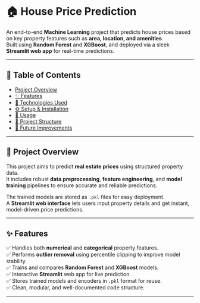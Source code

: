 # 🏠 House Price Prediction

An end-to-end **Machine Learning** project that predicts house prices based on key property features such as **area, location, and amenities**.  
Built using **Random Forest** and **XGBoost**, and deployed via a sleek **Streamlit web app** for real-time predictions.

---

## 📘 Table of Contents
- [Project Overview](#project-overview)
- [✨ Features](#-features)
- [🧠 Technologies Used](#-technologies-used)
- [⚙️ Setup & Installation](#️-setup--installation)
- [🚀 Usage](#-usage)
- [📂 Project Structure](#-project-structure)
- [🌱 Future Improvements](#-future-improvements)

---

## 🧩 Project Overview

This project aims to predict **real estate prices** using structured property data.  
It includes robust **data preprocessing**, **feature engineering**, and **model training** pipelines to ensure accurate and reliable predictions.  

The trained models are stored as `.pkl` files for easy deployment.  
A **Streamlit web interface** lets users input property details and get instant, model-driven price predictions.

---

## ✨ Features

✅ Handles both **numerical** and **categorical** property features.  
✅ Performs **outlier removal** using percentile clipping to improve model stability.  
✅ Trains and compares **Random Forest** and **XGBoost** models.  
✅ Interactive **Streamlit** web app for live prediction.  
✅ Stores trained models and encoders in `.pkl` format for reuse.  
✅ Clean, modular, and well-documented code structure.

---




